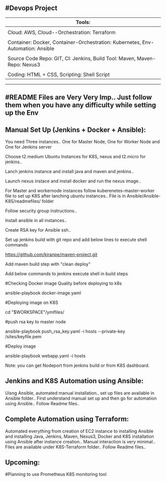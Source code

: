 #Devops Project
------------------------------------------------------------------------------------------------
| Tools:                                                                                       |
| ------                                                                                       |
|                                                                                              |
| Cloud: AWS,    Cloud--Orchestration: Terraform                                               |
|                                                                                              |
| Container: Docker,   Container-Orchestration: Kubernetes,  Env-Automation: Ansible           |
|                                                                                              |
| Source Code Repo: GIT,  CI: Jenkins,   Build Tool: Maven,   Maven-Repo: Nexus3               |
|                                                                                              |
| Coding: HTML + CSS,   Scripting: Shell Script                                                |
------------------------------------------------------------------------------------------------

#README Files are Very Very Imp.. Just follow them when you have any difficulty while setting up the Env
----------------------------------------------------------------------------------------------------------

Manual Set Up (Jenkins + Docker + Ansible):
--------------------------------------------
You need Three instances.. One for Master Node, One for Worker Node and One for Jenkins server

Choose t2.medium Ubuntu Instances for K8S, nexus and t2.micro for jenkins..

Lanch jenkins instance and install java and maven and jenkins..

Launch nexus instace and install docker and run the nexus image..

For Master and workernode instances follow kuberenetes-master-worker file to set up K8S after lanching ubuntu instances.. File is in Ansible/Ansible-K8S/readmefiles/ folder

Follow security group instructions..

Install ansible in all instances..

Create RSA key for Ansible ssh..

Set up jenkins build with git repo and add below lines to execute shell commands

https://github.com/kiranpe/maven-project.git

Add maven build step with "clean deploy"

Add below commands to jenkins execute shell in build steps

#Checking Docker image Quality before deploying to k8s

ansible-playbook docker-image.yaml

#Deploying image on K8S

cd "$WORKSPACE"/ymlfiles/

#push rsa key to master node

ansible-playbook push_rsa_key.yaml -i hosts --private-key /sites/keyfile.pem

#Deploy image

ansible-playbook webapp.yaml -i hosts

Note: you can get Nodeport from jenkins build or from K8S dashboard. 

Jenkins and K8S Automation using Ansible:
------------------------------------------

Uisng Ansible, automated manual installation.. set up files are available in Ansible folder.. First understand manual set up and then go for automation using Ansible.. Follow Readme files..

Complete Automation using Terraform:
-------------------------------------
Automated everything from creation of EC2 instance to installing Ansible and installing Java, Jenkins, Maven, Nexus3, Docker and K8S installation using Ansible after instance creation.. Manual interaction is very minimal.. Files are available under K8S-Terraform folder.. Follow Readme files..

Upcoming:
-----------

#Planning to use Prometheus K8S monitoring tool
